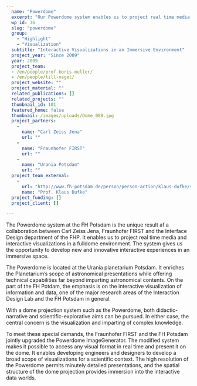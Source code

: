 ```yaml
---
  name: "Powerdome"
  excerpt: "Our Powerdome system enables us to project real time media and interactive visualizations in a immersive fulldome environment."
  wp_id: 36
  slug: "powerdome"
  group: 
    - "Highlight"
    - "Visualization"
  subtitle: "Interactive Visualizations in an Immersive Environment"
  project_year: "Since 2009"
  year: 2009
  project_team: 
  - /en/people/prof-boris-muller/
  - /en/people/till-nagel/
  project_website: ""
  project_material: ""
  related_publications: []
  related_projects: ""
  thumbnail_id: 101
  featured_home: false
  thumbnail: /images/uploads/Dome_089.jpg
  project_partners: 
    - 
      name: "Carl Zeiss Jena"
      url: ""
    - 
      name: "Fraunhofer FIRST"
      url: ""
    - 
      name: "Urania Potsdam"
      url: ""
  project_team_external: 
    - 
      url: "http://www.fh-potsdam.de/person/person-action/klaus-dufke/show/Person/"
      name: "Prof. Klaus Dufke"
  project_funding: []
  project_client: []

---
```

The Powerdome system at the FH Potsdam is the unique result af a collaboration between Carl Zeiss Jena, Fraunhofer FIRST and the Interface Design department of the FHP. It enables us to project real time media and interactive visualizations in a fulldome environment. The system gives us the opportunity to develop new and innovative interactive experiences in an immersive space.

The Powerdome is located at the Urania planetarium Potsdam. It enriches the Planetarium’s scope of astronomical presentations while offering technical capabilities far beyond imparting astronomical contents. On the part of the FH Potdam, the emphasis is on the interactive visualization of information and data, one of the major research areas of the Interaction Design Lab and the FH Potsdam in general.

With a dome projection system such as the Powerdome, both didactic-narrative and scientific-explorative aims can be pursued. In either case, the central concern is the visualization and imparting of complex knowledge.

To meet these special demands, the Fraunhofer FIRST and the FH Potsdam jointly upgraded the Powerdome ImageGenerator. The modified system makes it possible to access any visual format in real time and present it on the dome. It enables developing engineers and designers to develop a broad scope of visualizations for a scientific context. The high resolution of the Powerdome permits minutely detailed presentations, and the spatial structure of the dome projection provides immersion into the interactive data worlds.


